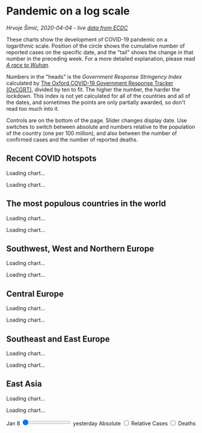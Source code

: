 # Pandemic on a log scale

*Hrvoje Šimić, 2020-04-04 - live [data from ECDC](https://ourworldindata.org/coronavirus-source-data)*

<span class="dropcap">T</span>hese charts show the development of COVID-19 pandemic on a logarithmic scale. Position of the circle shows the cumulative number of reported cases on the specific date, and the "tail" shows the change in that number in the preceding week. For a more detailed explanation, please read [*A race to Wuhan*](/a/covid-race).

Numbers in the "heads" is the *Government Response Stringency Index* calculated by [The Oxford COVID-19 Government Response Tracker (OxCGRT)](https://www.bsg.ox.ac.uk/research/research-projects/oxford-covid-19-government-response-tracker), divided by ten to fit. The higher the number, the harder the lockdown. This index is not yet calculated for all of the countries and all of the dates, and sometimes the points are only partially awarded, so don't read too much into it.

Controls are on the bottom of the page. Slider changes display date. Use switches to switch between absolute and numbers relative to the population of the country (one per 100 million), and also between the number of confirmed cases and the number of reported deaths.

## Recent COVID hotspots

<p id="HotspotsH" class="exceptMob race">Loading chart...</p>
<p id="HotspotsV" class="onlyMob race"  >Loading chart...</p>

## The most populous countries in the world

<p id="PopulousH" class="exceptMob race">Loading chart...</p>
<p id="PopulousV" class="onlyMob race"  >Loading chart...</p>

## Southwest, West and Northern Europe

<p id="WestEuropeH" class="exceptMob race">Loading chart...</p>
<p id="WestEuropeV" class="onlyMob race"  >Loading chart...</p>

## Central Europe

<p id="CentralEuropeH" class="exceptMob race">Loading chart...</p>
<p id="CentralEuropeV" class="onlyMob race"  >Loading chart...</p>

## Southeast and East Europe

<p id="SoutheastEuropeH" class="exceptMob race">Loading chart...</p>
<p id="SoutheastEuropeV" class="onlyMob race"  >Loading chart...</p>

## East Asia

<p id="EastAsiaH" class="exceptMob race">Loading chart...</p>
<p id="EastAsiaV" class="onlyMob race"  >Loading chart...</p>

<div id="DateOffsetDiv">
  <form>
    <span class="exceptMob">Jan 8</span>
    <span class="slider">
      <input type="range" id="DateOffsetInput" name="dateOffset" value="0" min="0" max="85">
    </span>
    <span class="exceptMob">yesterday</span>
    <span class="switch">
      <label>
        <span id="AbsoluteSwitch" onclick="switchAbsRel()" class="exceptMob red-text">Absolute</span>
        <input type="checkbox">
        <span class="lever" onclick="switchAbsRel()"></span>
        <span id="RelativeSwitch" onclick="switchAbsRel()" class="exceptMob">Relative</span>
      </label>
    </span>
    <span class="switch">
      <label>
        <span id="CasesSwitch" onclick="switchCaseDed()" class="exceptMob red-text">Cases</span>
        <input type="checkbox">
        <span class="lever" onclick="switchCaseDed()"></span>
        <span id="DeathsSwitch" onclick="switchCaseDed()" class="exceptMob">Deaths</span>
      </label>
    </span>
  </form>
</div>

